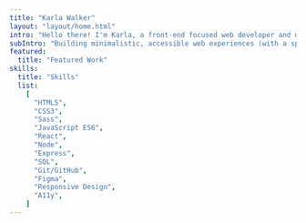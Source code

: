 ```yaml
---
title: "Karla Walker"
layout: "layout/home.html"
intro: "Hello there! I'm Karla, a front-end focused web developer and design enthusiast."
subIntro: "Building minimalistic, accessible web experiences (with a sprinkle of fun) is what I do best. I'm currently open for full time roles in the Portland area or in a remote setting."
featured:
  title: "Featured Work"
skills:
  title: "Skills"
  list:
    [
      "HTML5",
      "CSS3",
      "Sass",
      "JavaScript ES6",
      "React",
      "Node",
      "Express",
      "SQL",
      "Git/GitHub",
      "Figma",
      "Responsive Design",
      "A11y",
    ]
---
```

